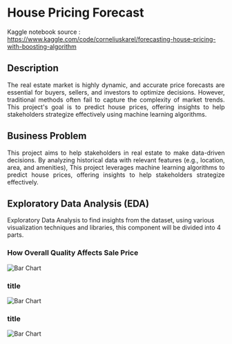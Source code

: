 # House Pricing Forecast
Kaggle notebook source : https://www.kaggle.com/code/corneliuskarel/forecasting-house-pricing-with-boosting-algorithm

## Description
<p align="justify"> The real estate market is highly dynamic, and accurate price forecasts are essential for buyers, sellers, and investors to optimize decisions. However, traditional methods often fail to capture the complexity of market trends. This project's goal is to predict house prices, offering insights to help stakeholders strategize effectively using machine learning algorithms.
</p>

## Business Problem
<p align="justify"> This project aims to help stakeholders in real estate to make data-driven decisions. By analyzing historical data with relevant features (e.g., location, area, and amenities), This project leverages machine learning algorithms to predict house prices, offering insights to help stakeholders strategize effectively.
</p>

## Exploratory Data Analysis (EDA)
Exploratory Data Analysis to find insights from the dataset, using various visualization techniques and libraries, this component will be divided into 4 parts.

### How Overall Quality Affects Sale Price
![Bar Chart](Imgs/OccupationVsStressLevel.png)

<p align="justify">
</p>

### title
![Bar Chart](Imgs/OccupationVsStressLevel.png)

<p align="justify">
</p>

### title
![Bar Chart](Imgs/OccupationVsStressLevel.png)

<p align="justify">
</p>
